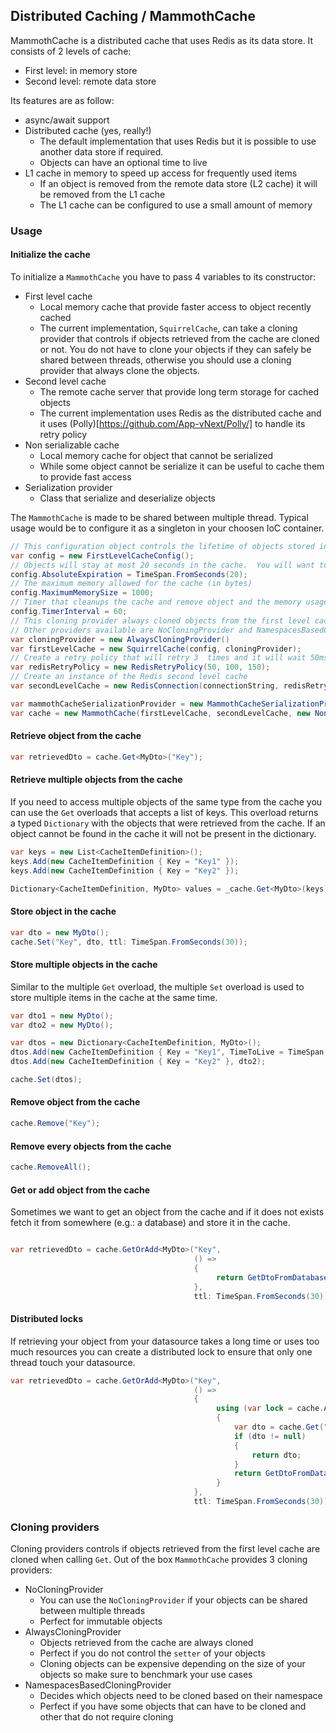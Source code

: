 
## Distributed Caching / MammothCache

MammothCache is a distributed cache that uses Redis as its data store.  It consists of 2 levels of cache:

* First level: in memory store
* Second level: remote data store

Its features are as follow:

* async/await support
* Distributed cache (yes, really!)
  * The default implementation that uses Redis but it is possible to use another data store if required.
  * Objects can have an optional time to live
* L1 cache in memory to speed up access for frequently used items
  * If an object is removed from the remote data store (L2 cache) it will be removed from the L1 cache
  * The L1 cache can be configured to use a small amount of memory

### Usage

#### Initialize the cache

To initialize a `MammothCache` you have to pass 4 variables to its constructor:

* First level cache
  * Local memory cache that provide faster access to object recently cached
  * The current implementation, `SquirrelCache`, can take a cloning provider that controls if objects retrieved from the cache are cloned or not. You do not have to clone your objects if they can safely be shared between threads, otherwise you should use a cloning provider that always clone the objects.
* Second level cache
  * The remote cache server that provide long term storage for cached objects
  * The current implementation uses Redis as the distributed cache and it uses (Polly)[https://github.com/App-vNext/Polly/] to handle its retry policy
* Non serializable cache
  * Local memory cache for object that cannot be serialized
  * While some object cannot be serialize it can be useful to cache them to provide fast access
* Serialization provider
  * Class that serialize and deserialize objects

The `MammothCache` is made to be shared between multiple thread. Typical usage would be to configure it as a singleton in your choosen IoC container.

```csharp
// This configuration object controls the lifetime of objects stored in the first level cache
var config = new FirstLevelCacheConfig();
// Objects will stay at most 20 seconds in the cache.  You will want to increase this value for your use case.
config.AbsoluteExpiration = TimeSpan.FromSeconds(20);
// The maximum memory allowed for the cache (in bytes)
config.MaximumMemorySize = 1000;
// Timer that cleanups the cache and remove object and the memory usage is greater than the maximum allowed
config.TimerInterval = 60;
// This cloning provider always cloned objects from the first level cache
// Other providers available are NoCloningProvider and NamespacesBasedCloningProvider
var cloningProvider = new AlwaysCloningProvider()
var firstLevelCache = new SquirrelCache(config, cloningProvider);
// Create a retry policy that will retry 3  times and it will wait 50ms, then 100ms and finally 150ms for each respective retries
var redisRetryPolicy = new RedisRetryPolicy(50, 100, 150);
// Create an instance of the Redis second level cache
var secondLevelCache = new RedisConnection(connectionString, redisRetryPolicy);

var mammothCacheSerializationProvider = new MammothCacheSerializationProvider();
var cache = new MammothCache(firstLevelCache, secondLevelCache, new NonSerializableCache(), mammothCacheSerializationProvider);

```

#### Retrieve object from the cache

```csharp
var retrievedDto = cache.Get<MyDto>("Key");
```

#### Retrieve multiple objects from the cache

If you need to access multiple objects of the same type from the cache you can use the `Get` overloads that accepts a list of keys.  This overload returns a typed `Dictionary` with the objects that were retrieved from the cache.  If an object cannot be found in the cache it will not be present in the dictionary.

```csharp
var keys = new List<CacheItemDefinition>();
keys.Add(new CacheItemDefinition { Key = "Key1" });
keys.Add(new CacheItemDefinition { Key = "Key2" });

Dictionary<CacheItemDefinition, MyDto> values = _cache.Get<MyDto>(keys);

```

#### Store object in the cache

```csharp
var dto = new MyDto();
cache.Set("Key", dto, ttl: TimeSpan.FromSeconds(30));
```

#### Store multiple objects in the cache

Similar to the multiple `Get` overload, the multiple `Set` overload is used to store multiple items in the cache at the same time.

```csharp
var dto1 = new MyDto();
var dto2 = new MyDto();

var dtos = new Dictionary<CacheItemDefinition, MyDto>();
dtos.Add(new CacheItemDefinition { Key = "Key1", TimeToLive = TimeSpan.FromSeconds(30) }, dto1);
dtos.Add(new CacheItemDefinition { Key = "Key2" }, dto2);

cache.Set(dtos);
```

#### Remove object from the cache

```csharp
cache.Remove("Key");
```

#### Remove every objects from the cache

```csharp
cache.RemoveAll();
```

#### Get or add object from the cache

Sometimes we want to get an object from the cache and if it does not exists fetch it from somewhere (e.g.: a database) and store it in the cache.

```csharp

var retrievedDto = cache.GetOrAdd<MyDto>("Key",
                                         () =>
                                         {
                                              return GetDtoFromDatabase();
                                         },
                                         ttl: TimeSpan.FromSeconds(30));

```


#### Distributed locks

If retrieving your object from your datasource takes a long time or uses too much resources you can create a distributed lock to ensure that only one thread touch your datasource.

```csharp
var retrievedDto = cache.GetOrAdd<MyDto>("Key",
                                         () =>
                                         {
                                              using (var lock = cache.AcquireLock("Key", TimeSpan.FromSeconds(30), TimeSpan.FromSeconds(30))
                                              {
                                                  var dto = cache.Get("Key");
                                                  if (dto != null)
                                                  {
                                                      return dto;
                                                  }
                                                  return GetDtoFromDatabase();
                                              }
                                         },
                                         ttl: TimeSpan.FromSeconds(30));
```


### Cloning providers

Cloning providers controls if objects retrieved from the first level cache are cloned when calling `Get`.  Out of the box `MammothCache` provides 3 cloning providers:

* NoCloningProvider
  * You can use the `NoCloningProvider` if your objects can be shared between multiple threads
  * Perfect for immutable objects
* AlwaysCloningProvider
  * Objects retrieved from the cache are always cloned
  * Perfect if you do not control the `setter` of your objects
  * Cloning objects can be expensive depending on the size of your objects so make sure to benchmark your use cases
* NamespacesBasedCloningProvider
  * Decides which objects need to be cloned based on their namespace
  * Perfect if you have some objects that can have to be cloned and other that do not require cloning

